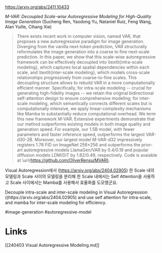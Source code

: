 https://arxiv.org/abs/2411.10433

*M-VAR: Decoupled Scale-wise Autoregressive Modeling for High-Quality Image Generation* (Sucheng Ren, Yaodong Yu, Nataniel Ruiz, Feng Wang, Alan Yuille, Cihang Xie)

> There exists recent work in computer vision, named VAR, that proposes a new autoregressive paradigm for image generation. Diverging from the vanilla next-token prediction, VAR structurally reformulates the image generation into a coarse to fine next-scale prediction. In this paper, we show that this scale-wise autoregressive framework can be effectively decoupled into \textit{intra-scale modeling}, which captures local spatial dependencies within each scale, and \textit{inter-scale modeling}, which models cross-scale relationships progressively from coarse-to-fine scales. This decoupling structure allows to rebuild VAR in a more computationally efficient manner. Specifically, for intra-scale modeling -- crucial for generating high-fidelity images -- we retain the original bidirectional self-attention design to ensure comprehensive modeling; for inter-scale modeling, which semantically connects different scales but is computationally intensive, we apply linear-complexity mechanisms like Mamba to substantially reduce computational overhead. We term this new framework M-VAR. Extensive experiments demonstrate that our method outperforms existing models in both image quality and generation speed. For example, our 1.5B model, with fewer parameters and faster inference speed, outperforms the largest VAR-d30-2B. Moreover, our largest model M-VAR-d32 impressively registers 1.78 FID on ImageNet 256$\times$256 and outperforms the prior-art autoregressive models LlamaGen/VAR by 0.4/0.19 and popular diffusion models LDM/DiT by 1.82/0.49, respectively. Code is avaiable at \url{https://github.com/OliverRensu/MVAR}.

Visual Autoregression에서 (https://arxiv.org/abs/2404.02905) 한 Scale 내의 모델링과 Scale 사이의 모델링을 분리해 한 Scale 내에서는 Self Attention을 사용하고 Scale 사이에서는 Mamba를 사용해서 효율화를 도모했군요.

<english>
Decouple intra-scale and inter-scale modeling in Visual Autoregression ((https://arxiv.org/abs/2404.02905) and use self attention for intra-scale, and mamba for inter-scale modeling for efficiency.
</english>

#image-generation #autoregressive-model

# Links

[[240403 Visual Autoregressive Modeling.md]]